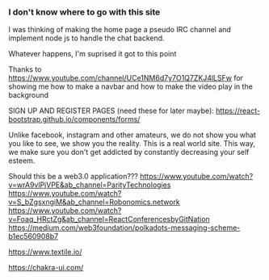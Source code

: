 ### I don't know where to go with this site

I was thinking of making the home page a pseudo IRC channel and implement node js to handle the chat backend.

Whatever happens, I'm suprised it got to this point

Thanks to https://www.youtube.com/channel/UCe1NM6d7y7O1Q7ZKJ4lLSFw for showing me how to make a navbar and how to make the video play in the background

SIGN UP AND REGISTER PAGES (need these for later maybe):
https://react-bootstrap.github.io/components/forms/

Unlike facebook, instagram and other amateurs, we do not show you what you like to see, we show you the reality. This is a real world site. This way, we make sure you don't get addicted by constantly decreasing your self esteem.

Should this be a web3.0 application???
https://www.youtube.com/watch?v=wrA9vlPjVPE&ab_channel=ParityTechnologies
https://www.youtube.com/watch?v=S_bZgsxngiM&ab_channel=Robonomics.network
https://www.youtube.com/watch?v=Foaq_HRctZg&ab_channel=ReactConferencesbyGitNation
https://medium.com/web3foundation/polkadots-messaging-scheme-b1ec560908b7

https://www.textile.io/

https://chakra-ui.com/
